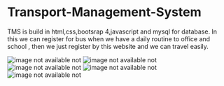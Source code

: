 # Transport-Management-System
TMS is build in html,css,bootsrap 4,javascript and mysql for database. In this we can register for bus when we have a daily routine to office and school , then we just register by this website and we can travel easily.

<img src="https://github.com/mirajhad/Transport-management-updated/blob/main/images/1.png" alt="image not available not">
<img src="https://github.com/mirajhad/Transport-management-updated/blob/main/images/2.png" alt="image not available not">
<img src="https://github.com/mirajhad/Transport-management-updated/blob/main/images/5.png" alt="image not available not">
<img src="https://github.com/mirajhad/Transport-management-updated/blob/main/images/7.png" alt="image not available not">
<img src="https://github.com/mirajhad/Transport-management-updated/blob/main/images/9.png" alt="image not available not">
